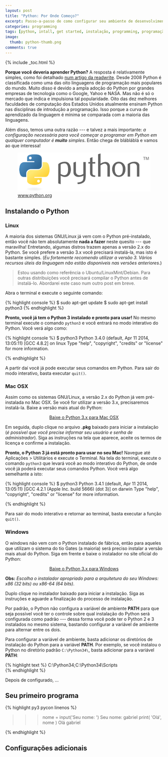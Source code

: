 ```yaml
---
layout: post
title: "Python: Por Onde Começo?"
excerpt: Passo-a-passo de como configurar seu ambiente de desenvolvimento e começar a programar em Python.
categories: programming
tags: [python, intall, get started, instalação, programming, programação]
image:
  thumb: python-thumb.png
comments: true
---
```


{% include _toc.html %}

**Porque você deveria aprender Python?** A resposta é relativamente simples, como foi detalhado [num artigo da readwrite](http://readwrite.com/2014/07/08/what-makes-python-easy-to-learn). Desde 2008 Python é classificada como uma das oito linguagens de programação mais populares do mundo. Muito disso é devido a ampla adoção do Python por grandes empresas de tecnologia como o Google, Yahoo e NASA. Mas não é só o mercado que indica e impulsiona tal popularidade. Oito das dez melhores faculdades de computação dos Estados Unidos atualmente ensinam Python nas disciplinas de introdução a programação. Isso porque a curva de aprendizado da linguagem é mínima se comparada com a maioria das linguagens.

Além disso, temos uma outra razão --- e talvez a mais importante: *a configuração necessária para você começar a programar em Python em qualquer computador é **muito** simples*. Então chega de blábláblá e vamos ao que interessa!


<figure>
	<img src="/images/python-logo.png">
	<figcaption><a href="https://www.python.org/community/logos/" title="Python logo at www.python.org">www.python.org</a></figcaption>
</figure>

## Instalando o Python

### Linux

A maioria dos sistemas GNU/Linux já vem com o Python pré-instalado, então você não tem absolutamente **nada a fazer** neste quesito --- que maravilha! Entretando, algumas distros trazem apenas a versão 2.x do Python. Se você prefere a versão 3.x você precisará instalá-la, mas isto é bastante simples. (*Eu fortemente recomendo utilizar a versão 3. Vários recursos úteis da linguagem não estão disponíveis nas versões anteriores*.)

> Estou usando como referência o Ubuntu/LinuxMint/Debian. Para outras distribuições você precisará compilar o Python antes de instalá-lo. Abordarei este caso num outro post em breve.

Abra o terminal e execute o seguinte comando:

{% highlight console %}
$ sudo apt-get update
$ sudo apt-get install python3
{% endhighlight %}

**Pronto, você já tem o Python 3 instalado e pronto para usar!** No mesmo terminal execute o comando `python3` e você entrará no modo interativo do Python. Você verá algo como:

{% highlight console %}
$ python3
Python 3.4.0 (default, Apr 11 2014, 13:05:11)
[GCC 4.8.2] on linux
Type "help", "copyright", "credits" or "license" for more information.
>>>
{% endhighlight %}

A partir daí você já pode executar seus comandos em Python. Para sair do modo interativo, basta executar `quit()`.

### Mac OSX

Assim como os sistemas GNU/Linux, a versão 2.x do Python já vem pré-instalada no Mac OSX. Se você for utilizar a versão 3.x, precisaremos instalá-la. Baixe a versão mais atual do Python:

<p style="margin-top: 0px; text-indent: 0; text-align: center; text-align: -moz-center;">
<a markdown="0" href="https://www.python.org/downloads/" class="btn">Baixe o Python 3.x para Mac OSX</a>
</p>

Em seguida, duplo clique no arquivo **.pkg** baixado para iniciar a instalação (*é possível que você precise informar seu usuário e senha de administrador*). Siga as instruções na tela que aparece, aceite os termos de licença e confirme a instalação.

**Pronto, o Python 3 já está pronto para usar no seu Mac!** Navegue até Aplicações > Utilitários e execute o Terminal. Na tela do terminal, execute o comando `python3` que levará você ao modo interativo do Python, de onde vocẽ já poderá executar seus comandos Python. Você verá algo semelhante a isto:

{% highlight console %}
$ python3
Python 3.4.1 (default, Apr 11 2014, 13:05:11)
[GCC 4.2.1 (Apple Inc. build 5666) (dot 3)] on darwin
Type "help", "copyright", "credits" or "license" for more information.
>>>
{% endhighlight %}

Para sair do modo interativo e retornar ao terminal, basta executar a função `quit()`.

### Windows

O windows não vem com o Python instalado de fábrica, então para aqueles que utilizam o sistema do tio Gates (a maioria) será preciso instalar a versão mais atual do Python. Siga em frente e baixe o instalador no site oficial do Python:

<p style="margin-top: 0px; text-indent: 0; text-align: center; text-align: -moz-center;">
<a markdown="0" href="https://www.python.org/downloads/" class="btn">Baixe o Python 3.x para Windows</a>
</p>

**Obs:** *Escolha o instalador apropriado para a arquitetura do seu Windows: x86 (32 bits) ou x86-64 (64 bits)*.

Duplo clique no instalador baixado para iniciar a instalação. Siga as instruções e aguarde a finalização do processo de instalação.

Por padrão, o Python não configura a variável de ambiente **PATH** para que seja possível você ter o controle sobre qual instalação do Python será configurada como padrão --- dessa forma você pode ter o Python 2 e 3 instalados no mesmo sistema, bastando configurar a variável de ambiente para alternar entre os dois.

Para configurar a variável de ambiente, basta adicionar os diretórios de instalação do Python para a variável **PATH**. Por exemplo, se você instalou o Python no diretório padrão `C:\Python34\`, basta adicionar para a variável **PATH**:

{% highlight text %}
C:\Python34\;C:\Python34\Scripts\
{% endhighlight %}

Depois de configurado, ...


## Seu primeiro programa

{% highlight py3 pycon linenos %}
>>> nome = input('Seu nome: ')
Seu nome: gabriel
>>> print( 'Olá', nome )
Olá gabriel
>>>
{% endhighlight %}

## Configurações adicionais

